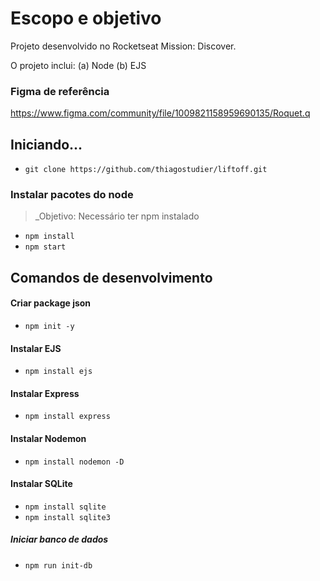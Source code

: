 # Escopo e objetivo

Projeto desenvolvido no Rocketseat Mission: Discover.

O projeto inclui:
(a) Node
(b) EJS

### Figma de referência

https://www.figma.com/community/file/1009821158959690135/Roquet.q

## Iniciando...

- `git clone https://github.com/thiagostudier/liftoff.git`

### Instalar pacotes do node

> \_Objetivo: Necessário ter npm instalado

- `npm install`
- `npm start`

## Comandos de desenvolvimento

#### Criar package json

- `npm init -y`

#### Instalar EJS

- `npm install ejs`

#### Instalar Express

- `npm install express`

#### Instalar Nodemon

- `npm install nodemon -D`

#### Instalar SQLite

- `npm install sqlite`
- `npm install sqlite3`

##### Iniciar banco de dados

- `npm run init-db`

